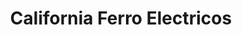 ---
title: "California Ferro Electricos"
url: /escuintla/california-ferro-electricos/
shop: Eisenwaren
---